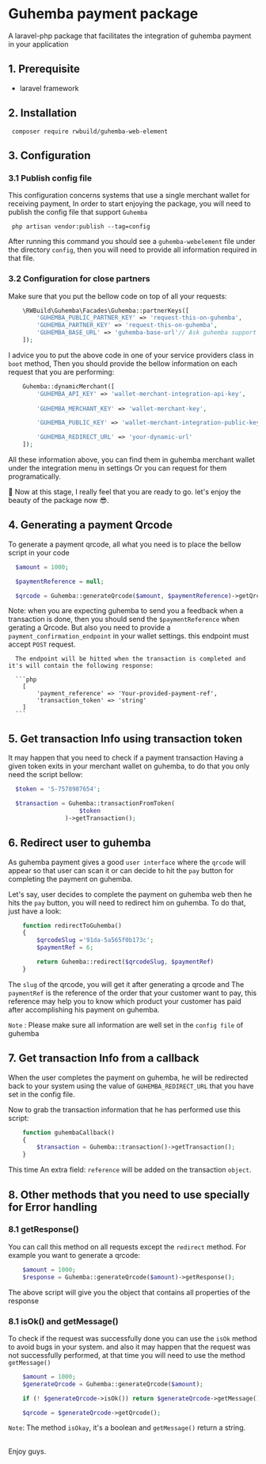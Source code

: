 # Guhemba payment package
A laravel-php package that facilitates the integration of guhemba payment in your application 

## 1. Prerequisite
- laravel framework

## 2. Installation
```
 composer require rwbuild/guhemba-web-element
```

## 3. Configuration

### 3.1 Publish config file

This configuration concerns systems that use a single merchant wallet for receiving payment,
In order to start enjoying the package, you will need to publish the config file that support `Guhemba` 

```
 php artisan vendor:publish --tag=config 
```

After running this command you should see a `guhemba-webelement` file  under the directory `config`, then you will need to provide all information required in that file.

### 3.2 Configuration for close partners

Make sure that you put the bellow code on top of all your requests:

```php
    \RWBuild\Guhemba\Facades\Guhemba::partnerKeys([
        'GUHEMBA_PUBLIC_PARTNER_KEY' => 'request-this-on-guhemba',
        'GUHEMBA_PARTNER_KEY' => 'request-this-on-guhemba',
        'GUHEMBA_BASE_URL' => 'guhemba-base-url'// Ask guhemba support team
    ]);
```

I advice you to put the above code in one of your service providers class in `boot` method,
Then you should provide the bellow information on each request that you are performing:

```php
    Guhemba::dynamicMerchant([
        'GUHEMBA_API_KEY' => 'wallet-merchant-integration-api-key',
        
        'GUHEMBA_MERCHANT_KEY' => 'wallet-merchant-key',

        'GUHEMBA_PUBLIC_KEY' => 'wallet-merchant-integration-public-key',

        'GUHEMBA_REDIRECT_URL' => 'your-dynamic-url'
    ]);
```
All these information above, you can find them in guhemba merchant wallet under the integration menu in settings Or you can request for them programatically.

🤪 Now at this stage, I really feel that you are ready to go. let's enjoy the beauty of the package now 😎.

## 4. Generating a payment Qrcode

To generate a payment qrcode, all what you need is to place the bellow script in your code

```php
  $amount = 1000;

  $paymentReference = null; 

  $qrcode = Guhemba::generateQrcode($amount, $paymentReference)->getQrcode();
```

Note: when you are expecting guhemba to send you a feedback when a transaction is done, then you should send the
      `$paymentReference` when gerating a Qrcode. But also you need to provide a `payment_confirmation_endpoint` in your wallet settings. this endpoint must accept `POST` request. 

      The endpoint will be hitted when the transaction is completed and it's will contain the following response:

      ```php
        [
            'payment_reference' => 'Your-provided-payment-ref',
            'transaction_token' => 'string'
        ]
      ``` 

## 5. Get transaction Info using transaction token

It may happen that you need to check if a payment transaction Having a given token exits in your merchant wallet on guhemba, to do that you only need the script bellow:

```php
  $token = 'S-7578987654';

  $transaction = Guhemba::transactionFromToken(
                    $token
                )->getTransaction();

```

## 6. Redirect user to guhemba

As guhemba payment gives a good `user interface` where the `qrcode` will appear so that user can scan it or can decide to hit the `pay` button for completing the payment on guhemba.

Let's say, user decides to complete the payment on guhemba web then he hits the `pay` button, you will need to redirect him on guhemba. To do that, just have a look:

```php
    function redirectToGuhemba()
    {
        $qrcodeSlug ='91da-5a565f0b173c';
        $paymentRef = 6;

        return Guhemba::redirect($qrcodeSlug, $paymentRef)
    }
```

The `slug` of the qrcode, you will get it after generating a qrcode and The `paymentRef` is the reference of the order that your customer want to pay, this reference may help you to know which product your customer has paid after accomplishing his payment on guhemba.

`Note` : Please make sure all information are well set in the `config file` of guhemba

## 7. Get transaction Info from a callback

When the user completes the payment on guhemba, he will be redirected back to your system using the value of `GUHEMBA_REDIRECT_URL` that you have set in the config file.

Now to grab the transaction information that he has performed use this script:

```php
    function guhembaCallback()
    {
        $transaction = Guhemba::transaction()->getTransaction();
    }
```

This time An extra field: `reference` will be added on the transaction `object`.

## 8. Other methods that you  need to use specially for Error handling

### 8.1 getResponse()

You can call this method on all requests except the `redirect` method. For example you want to generate a qrcode:

```php
    $amount = 1000;
    $response = Guhemba::generateQrcode($amount)->getResponse();
```

The above script will give you the object that contains all properties of the response 

### 8.1 isOk() and getMessage()

To check if the request was successfully done you can use the `isOk` method to avoid bugs in your system. and also it may happen that the request was not successfully performed, at that time you will need to use the method `getMessage()` 

```php
    $amount = 1000;
    $generateQrcode = Guhemba::generateQrcode($amount);

    if (! $generateQrcode->isOk()) return $generateQrcode->getMessage();

    $qrcode = $generateQrcode->getQrcode();
```

`Note`: The method `isOkay`, it's a boolean and `getMessage()` return a string.


<br/>
Enjoy guys.